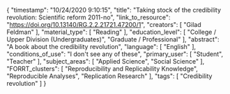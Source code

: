 {
    "timestamp": "10/24/2020 9:10:15",
    "title": "Taking stock of the credibility revolution: Scientific reform 2011-no",
    "link_to_resource": "https://doi.org/10.13140/RG.2.2.21721.47200/1",
    "creators": [
        "Gilad Feldman"
    ],
    "material_type": [
        "Reading"
    ],
    "education_level": [
        "College / Upper Division (Undergraduates)",
        "Graduate / Professional"
    ],
    "abstract": "A book about the credibility revolution",
    "language": [
        "English"
    ],
    "conditions_of_use": "I don't see any of these",
    "primary_user": [
        "Student",
        "Teacher"
    ],
    "subject_areas": [
        "Applied Science",
        "Social Science"
    ],
    "FORRT_clusters": [
        "Reproducibility and Replicability Knowledge",
        "Reproducible Analyses",
        "Replication Research"
    ],
    "tags": [
        "Credibility revolution"
    ]
}
